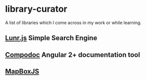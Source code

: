 # library-curator
A list of libraries which I come across in my work or while learning.

## [Lunr.js](https://github.com/olivernn/lunr.js/) Simple Search Engine

## [Compodoc](https://compodoc.github.io/website/) Angular 2+ documentation tool

## [MapBoxJS](https://www.mapbox.com/mapbox-gl-js/api/)

